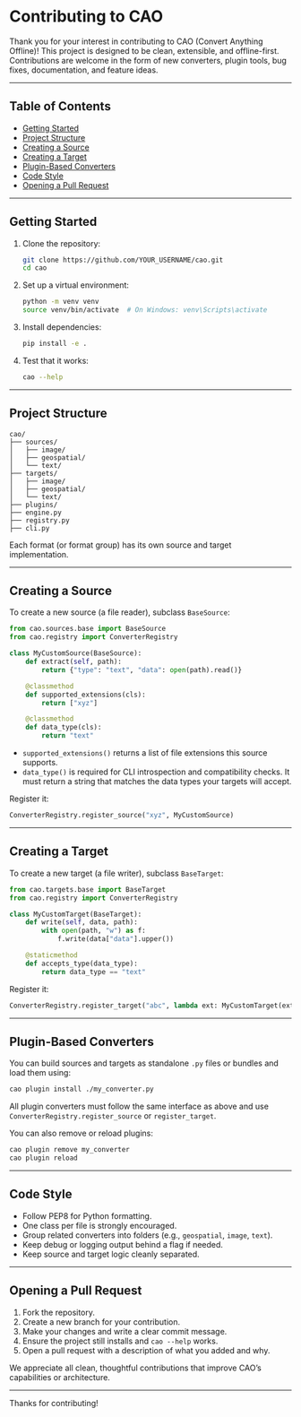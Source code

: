 # Contributing to CAO

Thank you for your interest in contributing to CAO (Convert Anything Offline)! This project is designed to be clean, extensible, and offline-first. Contributions are welcome in the form of new converters, plugin tools, bug fixes, documentation, and feature ideas.

---

## Table of Contents

- [Getting Started](#getting-started)
- [Project Structure](#project-structure)
- [Creating a Source](#creating-a-source)
- [Creating a Target](#creating-a-target)
- [Plugin-Based Converters](#plugin-based-converters)
- [Code Style](#code-style)
- [Opening a Pull Request](#opening-a-pull-request)

---

## Getting Started

1. Clone the repository:

   ```bash
   git clone https://github.com/YOUR_USERNAME/cao.git
   cd cao
   ```

2. Set up a virtual environment:

   ```bash
   python -m venv venv
   source venv/bin/activate  # On Windows: venv\Scripts\activate
   ```

3. Install dependencies:

   ```bash
   pip install -e .
   ```

4. Test that it works:

   ```bash
   cao --help
   ```

---

## Project Structure

```
cao/
├── sources/
│   ├── image/
│   ├── geospatial/
│   └── text/
├── targets/
│   ├── image/
│   ├── geospatial/
│   └── text/
├── plugins/
├── engine.py
├── registry.py
├── cli.py
```

Each format (or format group) has its own source and target implementation.

---

## Creating a Source

To create a new source (a file reader), subclass `BaseSource`:

```python
from cao.sources.base import BaseSource
from cao.registry import ConverterRegistry

class MyCustomSource(BaseSource):
    def extract(self, path):
        return {"type": "text", "data": open(path).read()}

    @classmethod
    def supported_extensions(cls):
        return ["xyz"]

    @classmethod
    def data_type(cls):
        return "text"
```

- `supported_extensions()` returns a list of file extensions this source supports.
- `data_type()` is required for CLI introspection and compatibility checks. It must return a string that matches the data types your targets will accept.

Register it:

```python
ConverterRegistry.register_source("xyz", MyCustomSource)
```

---

## Creating a Target

To create a new target (a file writer), subclass `BaseTarget`:

```python
from cao.targets.base import BaseTarget
from cao.registry import ConverterRegistry

class MyCustomTarget(BaseTarget):
    def write(self, data, path):
        with open(path, "w") as f:
            f.write(data["data"].upper())

    @staticmethod
    def accepts_type(data_type):
        return data_type == "text"
```

Register it:

```python
ConverterRegistry.register_target("abc", lambda ext: MyCustomTarget(ext))
```

---

## Plugin-Based Converters

You can build sources and targets as standalone `.py` files or bundles and load them using:

```bash
cao plugin install ./my_converter.py
```

All plugin converters must follow the same interface as above and use `ConverterRegistry.register_source` or `register_target`.

You can also remove or reload plugins:

```bash
cao plugin remove my_converter
cao plugin reload
```

---

## Code Style

- Follow PEP8 for Python formatting.
- One class per file is strongly encouraged.
- Group related converters into folders (e.g., `geospatial`, `image`, `text`).
- Keep debug or logging output behind a flag if needed.
- Keep source and target logic cleanly separated.

---

## Opening a Pull Request

1. Fork the repository.
2. Create a new branch for your contribution.
3. Make your changes and write a clear commit message.
4. Ensure the project still installs and `cao --help` works.
5. Open a pull request with a description of what you added and why.

We appreciate all clean, thoughtful contributions that improve CAO’s capabilities or architecture.

---

Thanks for contributing!
